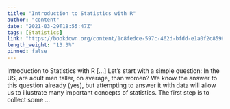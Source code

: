 ```yaml
---
title: "Introduction to Statistics with R"
author: "content"
date: "2021-03-29T18:55:47Z"
tags: [Statistics]
link: "https://bookdown.org/content/1c8fedce-597c-462d-bfdd-e1a0f2c8596d/"
length_weight: "13.3%"
pinned: false
---
```


Introduction to Statistics with R [...] Let’s start with a simple question: In the US, are adult men taller, on average, than women? We know the answer to this question already (yes), but attempting to answer it with data will allow us to illustrate many important concepts of statistics. The first step is to collect some ...
